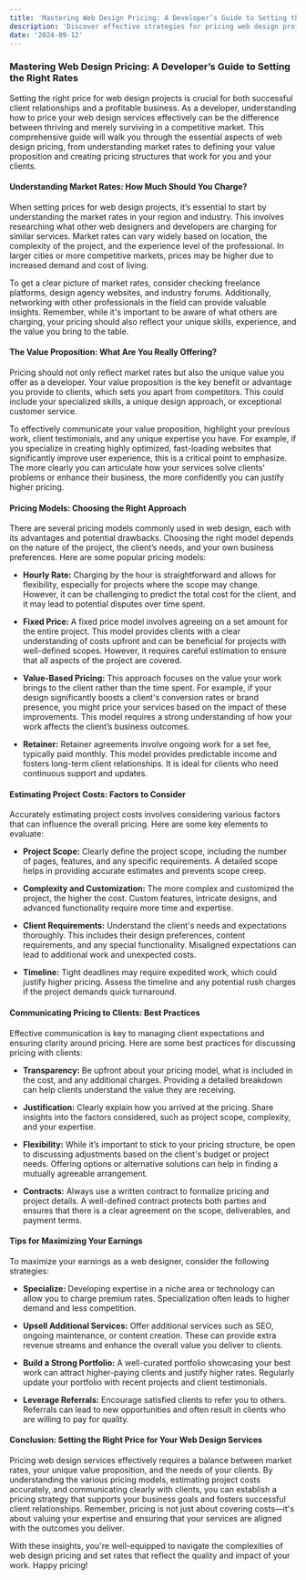 ```yaml
---
title: 'Mastering Web Design Pricing: A Developer’s Guide to Setting the Right Rates'
description: 'Discover effective strategies for pricing web design projects as a developer, including key factors to consider and tips for maximizing your earnings.'
date: '2024-09-12'
---
```


### Mastering Web Design Pricing: A Developer’s Guide to Setting the Right Rates

Setting the right price for web design projects is crucial for both successful client relationships and a profitable business. As a developer, understanding how to price your web design services effectively can be the difference between thriving and merely surviving in a competitive market. This comprehensive guide will walk you through the essential aspects of web design pricing, from understanding market rates to defining your value proposition and creating pricing structures that work for you and your clients.

#### Understanding Market Rates: How Much Should You Charge?

When setting prices for web design projects, it’s essential to start by understanding the market rates in your region and industry. This involves researching what other web designers and developers are charging for similar services. Market rates can vary widely based on location, the complexity of the project, and the experience level of the professional. In larger cities or more competitive markets, prices may be higher due to increased demand and cost of living.

To get a clear picture of market rates, consider checking freelance platforms, design agency websites, and industry forums. Additionally, networking with other professionals in the field can provide valuable insights. Remember, while it's important to be aware of what others are charging, your pricing should also reflect your unique skills, experience, and the value you bring to the table.

#### The Value Proposition: What Are You Really Offering?

Pricing should not only reflect market rates but also the unique value you offer as a developer. Your value proposition is the key benefit or advantage you provide to clients, which sets you apart from competitors. This could include your specialized skills, a unique design approach, or exceptional customer service.

To effectively communicate your value proposition, highlight your previous work, client testimonials, and any unique expertise you have. For example, if you specialize in creating highly optimized, fast-loading websites that significantly improve user experience, this is a critical point to emphasize. The more clearly you can articulate how your services solve clients' problems or enhance their business, the more confidently you can justify higher pricing.

#### Pricing Models: Choosing the Right Approach

There are several pricing models commonly used in web design, each with its advantages and potential drawbacks. Choosing the right model depends on the nature of the project, the client’s needs, and your own business preferences. Here are some popular pricing models:

- **Hourly Rate:** Charging by the hour is straightforward and allows for flexibility, especially for projects where the scope may change. However, it can be challenging to predict the total cost for the client, and it may lead to potential disputes over time spent.

- **Fixed Price:** A fixed price model involves agreeing on a set amount for the entire project. This model provides clients with a clear understanding of costs upfront and can be beneficial for projects with well-defined scopes. However, it requires careful estimation to ensure that all aspects of the project are covered.

- **Value-Based Pricing:** This approach focuses on the value your work brings to the client rather than the time spent. For example, if your design significantly boosts a client's conversion rates or brand presence, you might price your services based on the impact of these improvements. This model requires a strong understanding of how your work affects the client’s business outcomes.

- **Retainer:** Retainer agreements involve ongoing work for a set fee, typically paid monthly. This model provides predictable income and fosters long-term client relationships. It is ideal for clients who need continuous support and updates.

#### Estimating Project Costs: Factors to Consider

Accurately estimating project costs involves considering various factors that can influence the overall pricing. Here are some key elements to evaluate:

- **Project Scope:** Clearly define the project scope, including the number of pages, features, and any specific requirements. A detailed scope helps in providing accurate estimates and prevents scope creep.

- **Complexity and Customization:** The more complex and customized the project, the higher the cost. Custom features, intricate designs, and advanced functionality require more time and expertise.

- **Client Requirements:** Understand the client's needs and expectations thoroughly. This includes their design preferences, content requirements, and any special functionality. Misaligned expectations can lead to additional work and unexpected costs.

- **Timeline:** Tight deadlines may require expedited work, which could justify higher pricing. Assess the timeline and any potential rush charges if the project demands quick turnaround.

#### Communicating Pricing to Clients: Best Practices

Effective communication is key to managing client expectations and ensuring clarity around pricing. Here are some best practices for discussing pricing with clients:

- **Transparency:** Be upfront about your pricing model, what is included in the cost, and any additional charges. Providing a detailed breakdown can help clients understand the value they are receiving.

- **Justification:** Clearly explain how you arrived at the pricing. Share insights into the factors considered, such as project scope, complexity, and your expertise.

- **Flexibility:** While it’s important to stick to your pricing structure, be open to discussing adjustments based on the client's budget or project needs. Offering options or alternative solutions can help in finding a mutually agreeable arrangement.

- **Contracts:** Always use a written contract to formalize pricing and project details. A well-defined contract protects both parties and ensures that there is a clear agreement on the scope, deliverables, and payment terms.

#### Tips for Maximizing Your Earnings

To maximize your earnings as a web designer, consider the following strategies:

- **Specialize:** Developing expertise in a niche area or technology can allow you to charge premium rates. Specialization often leads to higher demand and less competition.

- **Upsell Additional Services:** Offer additional services such as SEO, ongoing maintenance, or content creation. These can provide extra revenue streams and enhance the overall value you deliver to clients.

- **Build a Strong Portfolio:** A well-curated portfolio showcasing your best work can attract higher-paying clients and justify higher rates. Regularly update your portfolio with recent projects and client testimonials.

- **Leverage Referrals:** Encourage satisfied clients to refer you to others. Referrals can lead to new opportunities and often result in clients who are willing to pay for quality.

#### Conclusion: Setting the Right Price for Your Web Design Services

Pricing web design services effectively requires a balance between market rates, your unique value proposition, and the needs of your clients. By understanding the various pricing models, estimating project costs accurately, and communicating clearly with clients, you can establish a pricing strategy that supports your business goals and fosters successful client relationships. Remember, pricing is not just about covering costs—it's about valuing your expertise and ensuring that your services are aligned with the outcomes you deliver.

With these insights, you're well-equipped to navigate the complexities of web design pricing and set rates that reflect the quality and impact of your work. Happy pricing!
